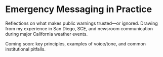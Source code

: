 # Emergency Messaging in Practice

Reflections on what makes public warnings trusted—or ignored. Drawing from my experience in San Diego, SCE, and newsroom communication during major California weather events.

Coming soon: key principles, examples of voice/tone, and common institutional pitfalls.
